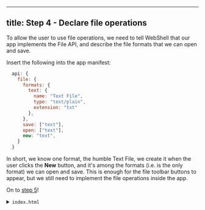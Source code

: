 ----
title: Step 4 - Declare file operations
----

To allow the user to use file operations, we need to tell WebShell that our app implements the File API, and describe the file formats that we can open and save. 

Insert the following into the app manifest:

````js
  api: {
    file: {
      formats: {
        text: {
          name: "Text File",
          type: "text/plain",
          extension: "txt"
        },
      },
      save: ["text"],
      open: ["text"],
      new: "text",
    }
  }
````

In short, we know one format, the humble Text File, we create it when the user clicks the **New** button, and it's among the formats
(i.e. is the only format) we can open and save. This is enough for the file toolbar buttons to appear, but we still need to implement
the file operations inside the app.

On to [step 5](step5)!


<details><summary><code>index.html</code></summary>

````html
<!doctype html>
<html>
  <head>
    <!-- include the WebShellApp libray -->
    <script src="https://cdn.jsdelivr.net/npm/@websh/web-shell-app/dist/web-shell-app.js"></script>
  </head>
  <body>
    <div id="app">
      <!-- this is where we will put our UI -->
    </div>
    <script>
      WebShellApp.manifest({
        v: 0 // must be 0 for now,
        name: "My First App",
        icon: "icon.png", 
        short_name: "MyApp",  // This is optional
        description: "This is my first WebShell app.",
        license: "ISC",
        api: {
          file: {
            formats: {
              text: { name: "Text File", type: "text/plain", extension: "txt" }
            },
            save: ["text"],
            open: ["text"],
            new: "text",
          }
        }
      })
    </script>
  </body>
</html>
````
</details>